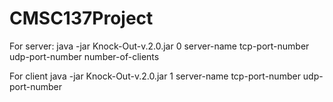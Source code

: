 # CMSC137Project

For server:
java -jar Knock-Out-v.2.0.jar 0 server-name tcp-port-number udp-port-number number-of-clients 

For client
java -jar Knock-Out-v.2.0.jar 1 server-name tcp-port-number udp-port-number
